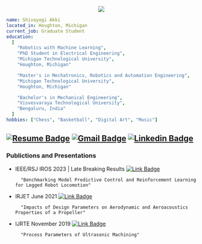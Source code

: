 <p align="center">
  <img src="https://capsule-render.vercel.app/api?type=waving&color=gradient&text=Hello!&height=100&section=header"/>
</p>

```yaml
name: Shivayogi Akki
located_in: Houghton, Michigan
current_job: Graduate Student
education:
  [
    "Robotics with Machine Learning",
    "PhD Student in Electrical Engineering",
    "Michigan Technological University",
    "Houghton, Michigan"

    "Master's in Mechatronics, Robotics and Automation Engineering",
    "Michigan Technological University",
    "Houghton, Michigan"

    "Bachelor's in Mechanical Engineering",
    "Visvesvaraya Technological University",
    "Bengaluru, India"
  ]
hobbies: ["Chess", "Basketball", "Digital Art", "Music"]

```
[![Resume Badge](https://img.shields.io/badge/-Resume-blue?style=flat-square&logoColor=white&link=https://github.com/scakki/resume/blob/main/Resume.pdf)](https://github.com/scakki/resume/blob/main/Resume.pdf)
[![Gmail Badge](https://img.shields.io/badge/-sakki@mtu.edu-blue?style=flat-square&logo=Gmail&logoColor=white&link=mailto:sakki@mtu.edu)](mailto:sakki@mtu.edu)
[![Linkedin Badge](https://img.shields.io/badge/-Shivayogi_Akki-blue?style=flat-square&logo=Linkedin&logoColor=white&link=https://www.linkedin.com/in/shivayogi-akki//)](https://www.linkedin.com/in/shivayogi-akki/)  
--------------------------------------------------------------------------------------------------------------------------------------------

<!-- <h3>  Projects </h3> 

<div>
  <p align="center">
	<a href="https://github.com/7oSkaaa/LeetCode_DailyChallenge_2023">
      		<img src="https://github-readme-stats.vercel.app/api/pin/?username=7oSkaaa&repo=LeetCode_DailyChallenge_2023&theme=tokyonight" alt="GitHub Stats" />
    	</a>
	<a href="https://github.com/7oSkaaa/Ahmed-Hossam">
      		<img src="https://github-readme-stats.vercel.app/api/pin/?username=7oSkaaa&repo=Ahmed-Hossam&theme=tokyonight" alt="GitHub Stats" />
    	</a>
  </p>
</div> -->

<h3> Publictions and Presentations </h3> 

- IEEE/RSJ IROS 2023 | Late Breaking Results [![Link Badge](https://img.shields.io/badge/-Link-grey?style=flat-square&logoColor=white&link=https://github.com/scakki/legged-robot-locomotion/blob/main/Go1_IROS2023_Poster_Final.pdf)](https://github.com/scakki/legged-robot-locomotion/blob/main/Go1_IROS2023_Poster_Final.pdf)

		"Benchmarking Model Predictive Control and Reinforcement Learning for Legged Robot Locomotion"

- IRJET June 2021 [![Link Badge](https://img.shields.io/badge/-Link-grey?style=flat-square&logoColor=white&link=https://www.irjet.net/archives/V8/i6/IRJET-V8I6276.pdf)](https://www.irjet.net/archives/V8/i6/IRJET-V8I6276.pdf)

  		"Impacts of Design Parameters on Aerodynamic and Aeroacoustics Properties of a Propeller"

- IJRTE November 2019 [![Link Badge](https://img.shields.io/badge/-Link-grey?style=flat-square&logoColor=white&link=https://www.researchgate.net/profile/Dr-Nanjundeswaraswamy-2/publication/339927014_Process_Parameters_of_Ultrasonic_Machining/links/5e6c4cce92851c6ba700b55e/Process-Parameters-of-Ultrasonic-Machining.pdf)](https://www.researchgate.net/profile/Dr-Nanjundeswaraswamy-2/publication/339927014_Process_Parameters_of_Ultrasonic_Machining/links/5e6c4cce92851c6ba700b55e/Process-Parameters-of-Ultrasonic-Machining.pdf)

  		"Process Parameters of Ultrasonic Machining"


